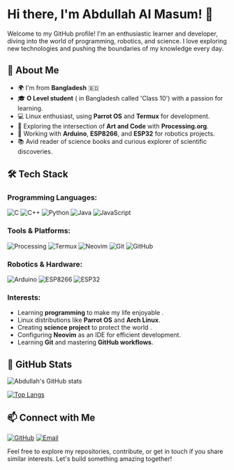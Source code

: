 # Hi there, I'm Abdullah Al Masum! 👋

Welcome to my GitHub profile! I'm an enthusiastic learner and developer, diving into the world of programming, robotics, and science.     I love exploring new technologies and pushing the boundaries of my knowledge every day.

## 🚀 About Me

- 🌍 I'm from **Bangladesh** 🇧🇩
- 🎓 **O Level student** ( in Bangladesh called 'Class 10') with a passion for learning.
- 💻 Linux enthusiast, using **Parrot OS** and **Termux** for development.
- 🎨 Exploring the intersection of **Art and Code** with **Processing.org**.
- 🤖 Working with **Arduino**, **ESP8266**, and **ESP32** for robotics projects.
- 📚 Avid reader of science books and curious explorer of scientific discoveries.

## 🛠️ Tech Stack

### Programming Languages:
![C](https://img.shields.io/badge/-C-00599C?style=for-the-badge&logo=c&logoColor=white)
![C++](https://img.shields.io/badge/-C++-00599C?style=for-the-badge&logo=cplusplus&logoColor=white)
![Python](https://img.shields.io/badge/-Python-3776AB?style=for-the-badge&logo=python&logoColor=white)
![Java](https://img.shields.io/badge/-Java-007396?style=for-the-badge&logo=java&logoColor=white)
![JavaScript](https://img.shields.io/badge/-JavaScript-F7DF1E?style=for-the-badge&logo=javascript&logoColor=black)


### Tools & Platforms:
![Processing](https://img.shields.io/badge/-Processing-006699?style=for-the-badge&logo=processingfoundation&logoColor=white)
![Termux](https://img.shields.io/badge/-Termux-2CA5E0?style=for-the-badge&logo=termux&logoColor=white)
![Neovim](https://img.shields.io/badge/-Neovim-57A143?style=for-the-badge&logo=neovim&logoColor=white)
![Git](https://img.shields.io/badge/-Git-F05032?style=for-the-badge&logo=git&logoColor=white)
![GitHub](https://img.shields.io/badge/-GitHub-181717?style=for-the-badge&logo=github&logoColor=white)

### Robotics & Hardware:
![Arduino](https://img.shields.io/badge/-Arduino-00979D?style=for-the-badge&logo=arduino&logoColor=white)
![ESP8266](https://img.shields.io/badge/-ESP8266-FFAA00?style=for-the-badge&logo=espressif&logoColor=white)
![ESP32](https://img.shields.io/badge/-ESP32-000000?style=for-the-badge&logo=espressif&logoColor=white)

### Interests:
- Learning **programming** to make my life enjoyable .
- Linux distributions like **Parrot OS** and **Arch Linux**.
- Creating **science project** to protect the world .
- Configuring **Neovim** as an IDE for efficient development.
- Learning **Git** and mastering **GitHub workflows**.

## 🌟 GitHub Stats
<!-- GitHub stats provide an overview of activity -->
![Abdullah's GitHub stats](https://github-readme-stats.vercel.app/api?username=IbnulMisbah&show_icons=true&theme=radical)

<!-- Language stats for repositories -->
[![Top Langs](https://github-readme-stats.vercel.app/api/top-langs/?username=IbnulMisbah&layout=compact&theme=radical)](https://github.com/anuraghazra/github-readme-stats)


## 📫 Connect with Me

<!-- Social and contact badges -->
[![GitHub](https://img.shields.io/badge/-GitHub-181717?style=for-the-badge&logo=github&logoColor=white)](https://github.com/IbnulMisbah)
[![Email](https://img.shields.io/badge/-Email-D14836?style=for-the-badge&logo=gmail&logoColor=white)](mailto:abdullahibnulmisbah@gmail.com)


<!-- Closing message -->
Feel free to explore my repositories, contribute, or get in touch if you share similar interests. Let's build something amazing together!
